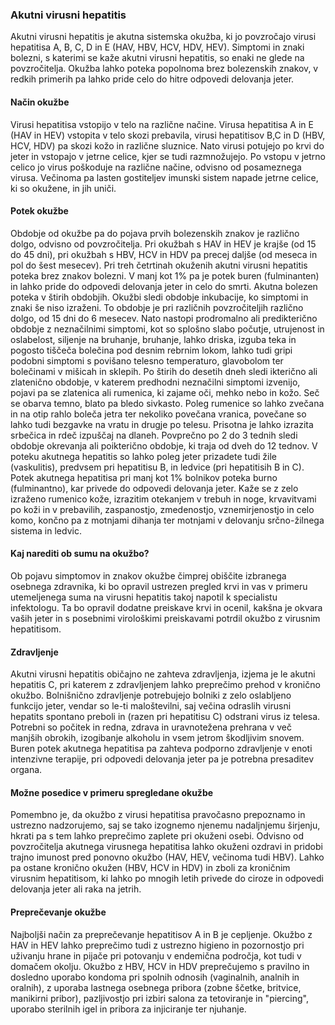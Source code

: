 ### Akutni virusni hepatitis
 
Akutni virusni hepatitis je akutna sistemska okužba, ki jo povzročajo virusi hepatitisa A, B, C, D in E (HAV, HBV, HCV, HDV, HEV). Simptomi in znaki bolezni, s katerimi se kaže akutni virusni hepatitis, so enaki ne glede na povzročitelja. Okužba lahko poteka popolnoma brez bolezenskih znakov, v redkih primerih pa lahko pride celo do hitre odpovedi delovanja jeter.
 
#### Način okužbe
Virusi hepatitisa vstopijo v telo na različne načine. Virusa hepatitisa A in E (HAV in HEV) vstopita v telo skozi prebavila, virusi hepatitisov B,C in D (HBV, HCV, HDV) pa skozi kožo in različne sluznice. Nato virusi potujejo po krvi do jeter in vstopajo v jetrne celice, kjer se tudi razmnožujejo. Po vstopu v jetrno celico jo virus poškoduje na različne načine, odvisno od posameznega virusa. Večinoma pa lasten gostiteljev imunski sistem napade jetrne celice, ki so okužene, in jih uniči.
 
#### Potek okužbe
Obdobje od okužbe pa do pojava prvih bolezenskih znakov je različno dolgo, odvisno od povzročitelja. Pri okužbah s HAV in HEV je krajše (od 15 do 45 dni), pri okužbah s HBV, HCV in HDV pa precej daljše (od meseca in pol do šest mesecev). Pri treh četrtinah okuženih akutni virusni hepatitis poteka brez znakov bolezni. V manj kot 1% pa je potek buren (fulminanten) in lahko pride do odpovedi delovanja jeter in celo do smrti.
Akutna bolezen poteka v štirih obdobjih. Okužbi sledi obdobje inkubacije, ko simptomi in znaki še niso izraženi. To obdobje je pri različnih povzročiteljih različno dolgo, od 15 dni do 6 mesecev. Nato nastopi prodromalno ali predikterično obdobje z neznačilnimi simptomi, kot so splošno slabo počutje, utrujenost in oslabelost, siljenje na bruhanje, bruhanje, lahko driska, izguba teka in pogosto tiščeča bolečina pod desnim rebrnim lokom, lahko tudi gripi podobni simptomi s povišano telesno temperaturo, glavobolom ter bolečinami v mišicah in sklepih. Po štirih do desetih dneh sledi ikterično ali zlatenično obdobje, v katerem predhodni neznačilni simptomi izvenijo, pojavi pa se zlatenica ali rumenica, ki zajame oči, mehko nebo in kožo. Seč se obarva temno, blato pa bledo sivkasto. Poleg rumenice so lahko zvečana in na otip rahlo boleča jetra ter nekoliko povečana vranica, povečane so lahko tudi bezgavke na vratu in drugje po telesu. Prisotna je lahko izrazita srbečica in rdeč izpuščaj na dlaneh. Povprečno po 2 do 3 tednih sledi obdobje okrevanja ali poikterično obdobje, ki traja od dveh do 12 tednov.
V poteku akutnega hepatitis so lahko poleg jeter prizadete tudi žile (vaskulitis), predvsem pri hepatitisu B, in ledvice (pri hepatitisih B in C).
Potek akutnega hepatitisa pri manj kot 1% bolnikov poteka burno (fulminantno), kar privede do odpovedi delovanja jeter. Kaže se z zelo izraženo rumenico kože, izrazitim otekanjem v trebuh in noge, krvavitvami po koži in v prebavilih, zaspanostjo, zmedenostjo, vznemirjenostjo in celo komo, končno pa z motnjami dihanja ter motnjami v delovanju srčno-žilnega sistema in ledvic.

#### Kaj narediti ob sumu na okužbo?
Ob pojavu simptomov in znakov okužbe čimprej obiščite izbranega osebnega zdravnika, ki bo opravil ustrezen pregled krvi in vas v primeru utemeljenega suma na virusni hepatitis takoj napotil k specialistu infektologu. Ta bo opravil dodatne preiskave krvi in ocenil, kakšna je okvara vaših jeter in s posebnimi virološkimi preiskavami potrdil okužbo z virusnim hepatitisom.
 
#### Zdravljenje
Akutni virusni hepatitis običajno ne zahteva zdravljenja, izjema je le akutni hepatitis C, pri katerem z zdravljenjem lahko preprečimo prehod v kronično okužbo.  Bolnišnično zdravljenje potrebujejo bolniki z zelo oslabljeno funkcijo jeter, vendar so le-ti maloštevilni,  saj večina odraslih virusni hepatits spontano preboli in (razen pri hepatitisu C) odstrani virus iz telesa. Potrebni so počitek in redna, zdrava in uravnotežena prehrana v več manjših obrokih, izogibanje alkoholu in vsem jetrom škodljivim snovem. Buren potek akutnega hepatitisa pa zahteva podporno zdravljenje v enoti intenzivne terapije, pri odpovedi delovanja jeter pa je potrebna presaditev organa.
 
#### Možne posedice v primeru spregledane okužbe
Pomembno je, da okužbo z virusi hepatitisa pravočasno prepoznamo in ustrezno nadzorujemo, saj se tako izognemo njenemu nadaljnjemu širjenju, hkrati pa s tem lahko preprečimo zaplete pri okuženi osebi. Odvisno od povzročitelja akutnega virusnega hepatitisa lahko okuženi ozdravi in pridobi trajno imunost pred ponovno okužbo (HAV, HEV, večinoma tudi HBV).  Lahko pa ostane kronično okužen (HBV, HCV in HDV) in zboli za kroničnim virusnim hepatitisom, ki lahko po mnogih letih privede do ciroze in odpovedi delovanja jeter ali raka na jetrih. 
 
#### Preprečevanje okužbe
Najboljši način za preprečevanje hepatitisov A in B je cepljenje. Okužbo z HAV in HEV lahko preprečimo tudi z ustrezno higieno in pozornostjo pri uživanju hrane in pijače pri potovanju v endemična področja, kot tudi v domačem okolju.
Okužbo z HBV, HCV in HDV preprečujemo s pravilno in dosledno uporabo kondoma pri spolnih odnosih (vaginalnih, analnih in oralnih), z uporaba lastnega osebnega pribora (zobne ščetke, britvice, manikirni pribor), pazljivostjo pri izbiri salona za tetoviranje in "piercing", uporabo sterilnih igel in pribora za injiciranje ter njuhanje.
